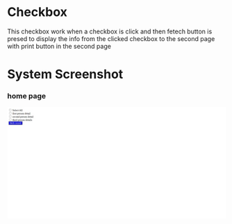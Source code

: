 # Checkbox
This checkbox work when a checkbox is click and then fetech button is presed to display the 
info from the clicked checkbox to the second page with print button in the second page

# System Screenshot

### home page
![home](/screenshot/home.jpeg/)